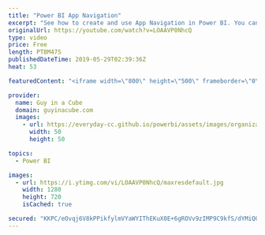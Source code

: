 ```yaml
---
title: "Power BI App Navigation"
excerpt: "See how to create and use App Navigation in Power BI. You can control the navigation area when publishing Power BI Apps.  Even include external content with your apps!  ******** LET'S CONNECT! ********  -- http://twitter.com/guyinacube -- http://twitter.com/awsaxton -- http://twitter.com/patrickdba --"
originalUrl: https://youtube.com/watch?v=LOAAVP0NhcQ
type: video
price: Free
length: PT8M47S
publishedDateTime: 2019-05-29T02:39:36Z
heat: 53

featuredContent: "<iframe width=\"800\" height=\"500\" frameborder=\"0\" src=\"https://www.youtube.com/embed/LOAAVP0NhcQ\" allow=\"accelerometer; autoplay; encrypted-media; gyroscope; picture-in-picture\" allowfullscreen></iframe>"

provider:
  name: Guy in a Cube
  domain: guyinacube.com
  images:
    - url: https://everyday-cc.github.io/powerbi/assets/images/organizations/guyinacube.com-50x50.jpg
      width: 50
      height: 50

topics:
  - Power BI

images:
  - url: https://i.ytimg.com/vi/LOAAVP0NhcQ/maxresdefault.jpg
    width: 1280
    height: 720
    isCached: true

secured: "KKPC/eOvqj6V8kPPikfylmVYaWYIThEKuX0E+6gROVv9zIMP9C9kfS/dYMiQOayKogRn+5HJFXZ35rEXCnRfrDBbTYpncSw0n3JQKF69/c6RYDA8z58ygfSUn/YzmKSalWaGVxf8x+VSJT885gwAgAW5YeF/2JQiPLSKCHBv8OOSBgeCdIEbK2lImPOzkF+O0NA3zShprSkicTZMONq8t6T/Z+WSsl7vibs9jo1ZtDIe32NvAdtk2eQ/HYGqDlK5v4dFjSlJkrhrzR51Xhl+nRMiySrzpVO3F83fC/xRxbEPFQfkxv3DrgdJOvToctqOxdDt2MJ1QV/4f5XDzBgQ8qE9e/Iiuekj9iYqqHpbzoOi6wtWLXeLEFCrBUuNsM0cmrRBQ2q57ExqVs+rgGr/g4F+ROtVC/VzCHeUbVuo7yQ=;kRFID9J1Nal3Kk34IB8AEg=="
---
```


